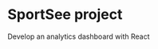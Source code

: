 <h1 id="title">SportSee project</h1>
<p id="description">Develop an analytics dashboard with React</p>